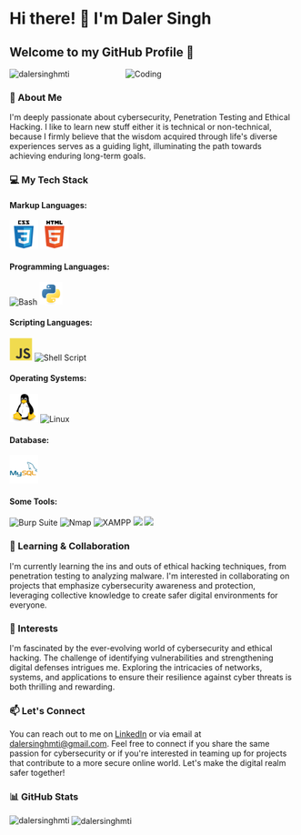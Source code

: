 
# Hi there! 👋 I'm Daler Singh

## Welcome to my GitHub Profile 🚀

<img align="right" alt="Coding" width="300" src="https://cdn.dribbble.com/users/1162077/screenshots/3848914/programmer.gif">

<p align="left"> <img src="https://komarev.com/ghpvc/?username=dalersinghmti&label=Profile%20views&color=0e75b6&style=flat" alt="dalersinghmti" /> </p>

### 💬 About Me

I'm deeply passionate about cybersecurity, Penetration Testing and Ethical Hacking. I like to learn new stuff either it is technical or non-technical, because I firmly believe that the wisdom acquired through life's diverse experiences serves as a guiding light, illuminating the path towards achieving enduring long-term goals.

### 💻 My Tech Stack

#### Markup Languages:
<p align="left">
<img src="https://raw.githubusercontent.com/devicons/devicon/master/icons/css3/css3-original-wordmark.svg" alt="CSS" width="50">
<img src="https://raw.githubusercontent.com/devicons/devicon/master/icons/html5/html5-original-wordmark.svg" alt="HTML" width="50">

#### Programming Languages:
<p align="left">
<img src="https://www.vectorlogo.zone/logos/gnu_bash/gnu_bash-icon.svg" alt="Bash" width="40">
<img src="https://raw.githubusercontent.com/devicons/devicon/master/icons/python/python-original.svg" alt="Python" width="40">

#### Scripting Languages:
<p align="left">
<img src="https://raw.githubusercontent.com/devicons/devicon/master/icons/javascript/javascript-original.svg" alt="JavaScript" width="40">
<img src="https://img.shields.io/badge/shell_script-%23121011.svg?style=for-the-badge&logo=gnu-bash&logoColor=white" alt="Shell Script" width="129">

#### Operating Systems:
<p align="left">
<img src="https://raw.githubusercontent.com/devicons/devicon/master/icons/linux/linux-original.svg" alt="Linux" width="50">
<img src="https://camo.githubusercontent.com/7e118c9bc68099f379747bf8e51892e61b4b14230a0e4f9275eb2c67c84d6486/68747470733a2f2f696d672e736869656c64732e696f2f62616467652f57696e646f77732d626c75653f7374796c653d666c6174266c6f676f3d57696e646f7773266c6f676f436f6c6f723d7768697465" alt="Linux" width="125">

#### Database:
<p align="left">
<img src="https://raw.githubusercontent.com/devicons/devicon/master/icons/mysql/mysql-original-wordmark.svg" alt="MySQL" width="50">
  
#### Some Tools:
<p align="left">
<img src="https://www.kali.org/tools/burpsuite/images/burpsuite-logo.svg" alt="Burp Suite" width="50">
<img src="https://1.bp.blogspot.com/-rm__kUtv2Nk/YF42XpM8e2I/AAAAAAAAVec/R2_htCy1eqojLweG-Cz7qB9BAfk4M3jcgCLcBGAsYHQ/s1200/nmap-admincool.png" alt="Nmap" width="70">
<img src="https://img.shields.io/badge/Xampp-orange?style=flat&logo=Xampp&logoColor=white" alt="XAMPP" width="100">
<img src="https://www.kali.org/tools/wireshark/images/wireshark-logo.svg" width="50">
<img src="https://www.kali.org/tools/john/images/john-logo.svg" width="50">



  
### 🌱 Learning & Collaboration

I'm currently learning the ins and outs of ethical hacking techniques, from penetration testing to analyzing malware. I'm interested in collaborating on projects that emphasize cybersecurity awareness and protection, leveraging collective knowledge to create safer digital environments for everyone.

### 👀 Interests

I'm fascinated by the ever-evolving world of cybersecurity and ethical hacking. The challenge of identifying vulnerabilities and strengthening digital defenses intrigues me. Exploring the intricacies of networks, systems, and applications to ensure their resilience against cyber threats is both thrilling and rewarding.

### 📫 Let's Connect

You can reach out to me on [LinkedIn](https://linkedin.com/in/dalersinghmti) or via email at dalersinghmti@gmail.com.
Feel free to connect if you share the same passion for cybersecurity or if you're interested in teaming up for projects that contribute to a more secure online world. Let's make the digital realm safer together!

### 📊 GitHub Stats

<p><img align="left" src="https://github-readme-stats.vercel.app/api/top-langs?username=dalersinghmti&show_icons=true&locale=en&layout=compact" alt="dalersinghmti" /></p>

<p>&nbsp;<img align="center" src="https://github-readme-stats.vercel.app/api?username=dalersinghmti&show_icons=true&locale=en" alt="dalersinghmti" /></p>


